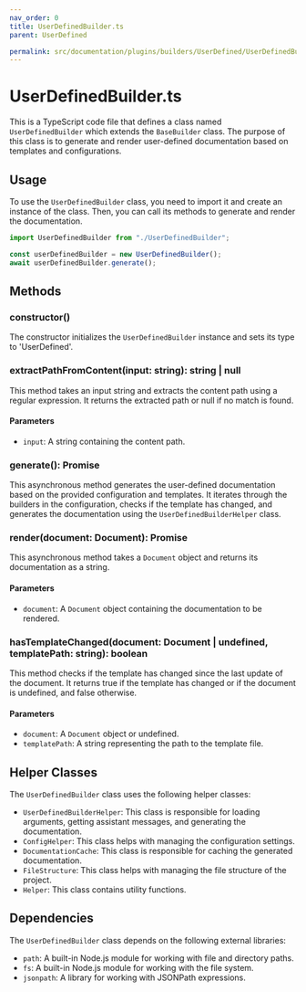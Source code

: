 ```yaml
---
nav_order: 0
title: UserDefinedBuilder.ts
parent: UserDefined

permalink: src/documentation/plugins/builders/UserDefined/UserDefinedBuilder.ts.md
---
```


# UserDefinedBuilder.ts

This is a TypeScript code file that defines a class named `UserDefinedBuilder` which extends the `BaseBuilder` class. The purpose of this class is to generate and render user-defined documentation based on templates and configurations.

## Usage

To use the `UserDefinedBuilder` class, you need to import it and create an instance of the class. Then, you can call its methods to generate and render the documentation.

```typescript
import UserDefinedBuilder from "./UserDefinedBuilder";

const userDefinedBuilder = new UserDefinedBuilder();
await userDefinedBuilder.generate();
```

## Methods

### constructor()

The constructor initializes the `UserDefinedBuilder` instance and sets its type to 'UserDefined'.

### extractPathFromContent(input: string): string | null

This method takes an input string and extracts the content path using a regular expression. It returns the extracted path or null if no match is found.

#### Parameters

- `input`: A string containing the content path.

### generate(): Promise<void>

This asynchronous method generates the user-defined documentation based on the provided configuration and templates. It iterates through the builders in the configuration, checks if the template has changed, and generates the documentation using the `UserDefinedBuilderHelper` class.

### render(document: Document): Promise<string>

This asynchronous method takes a `Document` object and returns its documentation as a string.

#### Parameters

- `document`: A `Document` object containing the documentation to be rendered.

### hasTemplateChanged(document: Document | undefined, templatePath: string): boolean

This method checks if the template has changed since the last update of the document. It returns true if the template has changed or if the document is undefined, and false otherwise.

#### Parameters

- `document`: A `Document` object or undefined.
- `templatePath`: A string representing the path to the template file.

## Helper Classes

The `UserDefinedBuilder` class uses the following helper classes:

- `UserDefinedBuilderHelper`: This class is responsible for loading arguments, getting assistant messages, and generating the documentation.
- `ConfigHelper`: This class helps with managing the configuration settings.
- `DocumentationCache`: This class is responsible for caching the generated documentation.
- `FileStructure`: This class helps with managing the file structure of the project.
- `Helper`: This class contains utility functions.

## Dependencies

The `UserDefinedBuilder` class depends on the following external libraries:

- `path`: A built-in Node.js module for working with file and directory paths.
- `fs`: A built-in Node.js module for working with the file system.
- `jsonpath`: A library for working with JSONPath expressions.